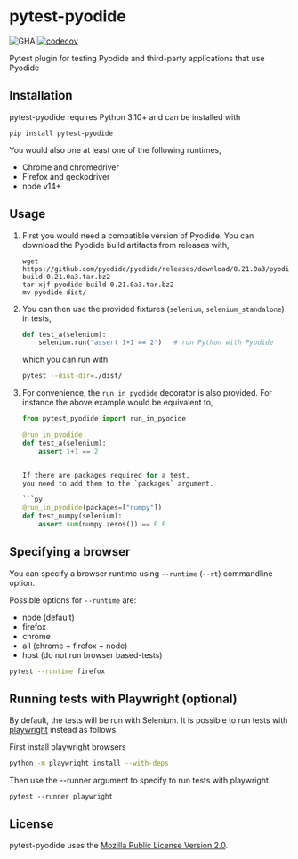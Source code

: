 # pytest-pyodide

![GHA](https://github.com/pyodide/pytest-pyodide/actions/workflows/main.yml/badge.svg)
[![codecov](https://codecov.io/gh/pyodide/pytest-pyodide/branch/main/graph/badge.svg?token=U7tWHpJj5c)](https://codecov.io/gh/pyodide/pytest-pyodide)


Pytest plugin for testing Pyodide and third-party applications that use Pyodide

## Installation

pytest-pyodide requires Python 3.10+ and can be installed with
```
pip install pytest-pyodide
```
You would also one at least one of the following runtimes,
 - Chrome and chromedriver
 - Firefox and geckodriver
 - node v14+

## Usage

1. First you would need a compatible version of Pyodide. You can download the Pyodide build artifacts from releases with,
   ```
   wget https://github.com/pyodide/pyodide/releases/download/0.21.0a3/pyodide-build-0.21.0a3.tar.bz2
   tar xjf pyodide-build-0.21.0a3.tar.bz2
   mv pyodide dist/
   ```

2. You can then use the provided fixtures (`selenium`, `selenium_standalone`) in tests,
   ```py
   def test_a(selenium):
       selenium.run("assert 1+1 == 2")   # run Python with Pyodide

   ```
   which you can run with
   ```bash
   pytest --dist-dir=./dist/
   ```
3. For convenience, the `run_in_pyodide` decorator is also provided. For
   instance the above example would be equivalent to,
   ```py
   from pytest_pyodide import run_in_pyodide

   @run_in_pyodide
   def test_a(selenium):
       assert 1+1 == 2


   If there are packages required for a test,
   you need to add them to the `packages` argument.

   ```py
   @run_in_pyodide(packages=["numpy"])
   def test_numpy(selenium):
       assert sum(numpy.zeros()) == 0.0
   ```

## Specifying a browser

You can specify a browser runtime using `--runtime` (`--rt`) commandline option.

Possible options for `--runtime` are:

- node (default)
- firefox
- chrome
- all (chrome + firefox + node)
- host (do not run browser based-tests)

```sh
pytest --runtime firefox
```

## Running tests with Playwright (optional)

By default, the tests will be run with Selenium.
It is possible to run tests with [playwright](https://github.com/microsoft/playwright-python) instead as follows.

First install playwright browsers

```sh
python -m playwright install --with-deps
```

Then use the --runner argument to specify to run tests with playwright.

```
pytest --runner playwright
```

## License

pytest-pyodide uses the [Mozilla Public License Version
2.0](https://choosealicense.com/licenses/mpl-2.0/).
